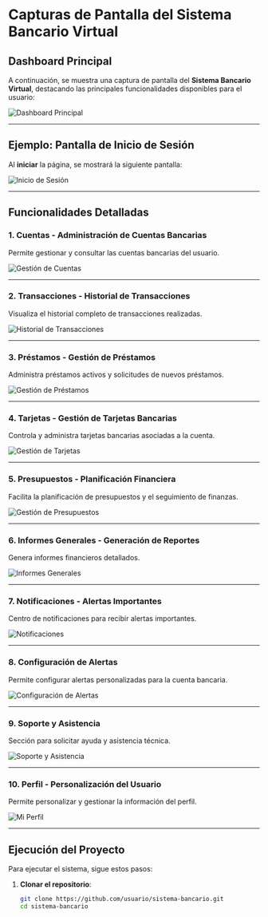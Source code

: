 # Capturas de Pantalla del Sistema Bancario Virtual

## Dashboard Principal
A continuación, se muestra una captura de pantalla del **Sistema Bancario Virtual**, destacando las principales funcionalidades disponibles para el usuario:

![Dashboard Principal](/imagenes/interfaz.jpeg)

---

## Ejemplo: Pantalla de Inicio de Sesión
Al **iniciar** la página, se mostrará la siguiente pantalla:

![Inicio de Sesión](/imagenes/inicio_sesion.jpeg)

---

## Funcionalidades Detalladas

### 1. **Cuentas** - Administración de Cuentas Bancarias
Permite gestionar y consultar las cuentas bancarias del usuario.

![Gestión de Cuentas](/imagenes/mis_cuentas.jpeg)

---

### 2. **Transacciones** - Historial de Transacciones
Visualiza el historial completo de transacciones realizadas.

![Historial de Transacciones](/imagenes/mis_transacciones.jpeg)

---

### 3. **Préstamos** - Gestión de Préstamos
Administra préstamos activos y solicitudes de nuevos préstamos.

![Gestión de Préstamos](/imagenes/gestion_de_prestamos.jpeg)

---

### 4. **Tarjetas** - Gestión de Tarjetas Bancarias
Controla y administra tarjetas bancarias asociadas a la cuenta.

![Gestión de Tarjetas](/imagenes/gestion_de_tarjetas.jpeg)

---

### 5. **Presupuestos** - Planificación Financiera
Facilita la planificación de presupuestos y el seguimiento de finanzas.

![Gestión de Presupuestos](/imagenes/gestion_de_presupuestos.jpeg)

---

### 6. **Informes Generales** - Generación de Reportes
Genera informes financieros detallados.

![Informes Generales](/imagenes/informes_generales.jpeg)

---

### 7. **Notificaciones** - Alertas Importantes
Centro de notificaciones para recibir alertas importantes.

![Notificaciones](/imagenes/notificaciones.jpeg)

---

### 8. **Configuración de Alertas**
Permite configurar alertas personalizadas para la cuenta bancaria.

![Configuración de Alertas](/imagenes/configuracion_de_alertas.jpeg)

---

### 9. **Soporte y Asistencia**
Sección para solicitar ayuda y asistencia técnica.

![Soporte y Asistencia](/imagenes/soporte_y_asistencia.jpeg)

---

### 10. **Perfil** - Personalización del Usuario
Permite personalizar y gestionar la información del perfil.

![Mi Perfil](/imagenes/mi_perfil.jpeg)

---

## Ejecución del Proyecto
Para ejecutar el sistema, sigue estos pasos:

1. **Clonar el repositorio**:
   ```bash
   git clone https://github.com/usuario/sistema-bancario.git
   cd sistema-bancario
